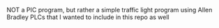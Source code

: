 NOT a PIC program, but rather a simple traffic light program using Allen Bradley PLCs that I wanted to include in this repo as well